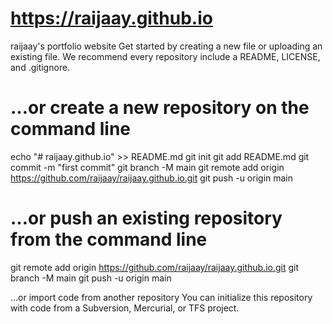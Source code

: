# https://raijaay.github.io
raijaay's portfolio website
Get started by creating a new file or uploading an existing file. We recommend every repository include a README, LICENSE, and .gitignore.

# …or create a new repository on the command line
echo "# raijaay.github.io" >> README.md
git init
git add README.md
git commit -m "first commit"
git branch -M main
git remote add origin https://github.com/raijaay/raijaay.github.io.git
git push -u origin main


# …or push an existing repository from the command line
git remote add origin https://github.com/raijaay/raijaay.github.io.git
git branch -M main
git push -u origin main


…or import code from another repository
You can initialize this repository with code from a Subversion, Mercurial, or TFS project.
